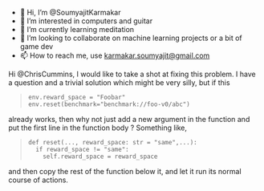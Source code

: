 - 👋 Hi, I’m @SoumyajitKarmakar
- 👀 I’m interested in computers and guitar
- 🌱 I’m currently learning meditation
- 💞️ I’m looking to collaborate on machine learning projects or a bit of game dev
- 📫 How to reach me, use karmakar.soumyajit@gmail.com

Hi @ChrisCummins,
I would like to take a shot at fixing this problem.
I have a question and a trivial solution which might be very silly, but if this

>     env.reward_space = "Foobar"
>     env.reset(benchmark="benchmark://foo-v0/abc")

already works, then why not just add a new argument in the function and put the first line in the function body ? Something like,

>     def reset(..., reward_space: str = "same",...):
>       if reward_space != "same":
>         self.reward_space = reward_space

and then copy the rest of the function below it, and let it run its normal course of actions.

<!---
SoumyajitKarmakar/SoumyajitKarmakar is a ✨ special ✨ repository because its `README.md` (this file) appears on your GitHub profile.
You can click the Preview link to take a look at your changes.
--->
